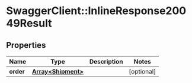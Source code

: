 # SwaggerClient::InlineResponse20049Result

## Properties
Name | Type | Description | Notes
------------ | ------------- | ------------- | -------------
**order** | [**Array&lt;Shipment&gt;**](Shipment.md) |  | [optional] 



